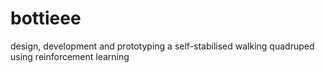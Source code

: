 # bottieee
 design, development and prototyping a self-stabilised walking quadruped using reinforcement learning 
